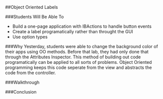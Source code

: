 ##Object Oriented Labels

###Students Will Be Able To
- Build a one-page application with IBActions to handle button events
- Create a label programatically rather than throught the GUI
- Use option types

###Why
Yesterday, students were able to change the background color of their apps using OO methods. Before that lab, they had only done that through the Attributes Inspector. This method of building out code programatically can be applied to all sorts of problems. Object Oriented programming keeps this code seperate from the view and abstracts the code from the controller. 


###Walkthrough


###Conclusion
